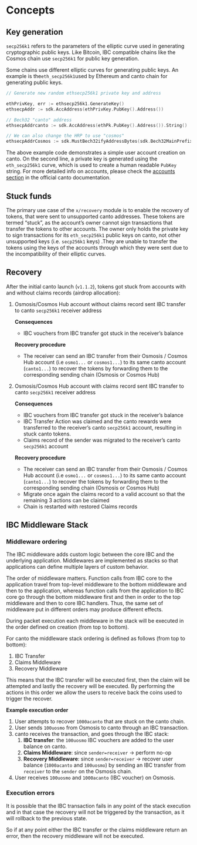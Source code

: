 <!--
order: 1
-->

# Concepts

## Key generation

`secp256k1` refers to the parameters of the elliptic curve used in generating cryptographic public keys. Like Bitcoin, IBC compatible chains like the Cosmos chain use `secp256k1` for public key generation.

Some chains use different elliptic curves for generating public keys. An example is the`eth_secp256k1`used by Ethereum and canto chain for generating public keys.

```go
// Generate new random ethsecp256k1 private key and address

ethPrivKey, err := ethsecp256k1.GenerateKey()
ethsecpAddr := sdk.AccAddress(ethPrivKey.PubKey().Address())

// Bech32 "canto" address
ethsecpAddrcanto := sdk.AccAddress(ethPk.PubKey().Address()).String()

// We can also change the HRP to use "cosmos"
ethsecpAddrCosmos := sdk.MustBech32ifyAddressBytes(sdk.Bech32MainPrefix, ethsecpAddr)
```

The above example code demonstrates a simple user account creation on canto.
On the second line, a private key is generated using the `eth_secp256k1` curve, which is used to create a human readable `PubKey` string.
For more detailed info on accounts, please check the [accounts section](https://canto.dev/technical_concepts/accounts.html#canto-accounts) in the official canto documentation.

## Stuck funds

The primary use case of the `x/recovery` module is to enable the recovery of tokens, that were sent to unsupported canto addresses. These tokens are termed “stuck”, as the account’s owner cannot sign transactions that transfer the tokens to other accounts. The owner only holds the private key to sign transactions for its `eth_secp256k1` public keys on canto, not other unsupported keys (i.e. `secp256k1` keys) .They are unable to transfer the tokens using the keys of the accounts through which they were sent due to the incompatibility of their elliptic curves.

## Recovery

After the initial canto launch (`v1.1.2`), tokens got stuck from accounts with and without claims records (airdrop allocation):

1. Osmosis/Cosmos Hub account without claims record sent IBC transfer to canto `secp256k1` receiver address

    **Consequences**

    - IBC vouchers from IBC transfer got stuck in the receiver’s balance

    **Recovery procedure**

    - The receiver can send an IBC transfer from their Osmosis / Cosmos Hub  account (i.e `osmo1...` or `cosmos1...`) to its same canto account (`canto1...`) to recover the tokens by forwarding them to the corresponding sending chain (Osmosis or Cosmos Hub)
2. Osmosis/Cosmos Hub account with claims record sent IBC transfer to canto `secp256k1` receiver address

    **Consequences**

    - IBC vouchers  from IBC transfer got stuck in the receiver’s balance
    - IBC Transfer Action was claimed and the canto rewards were transferred to the receiver’s canto `secp256k1` account, resulting in stuck canto tokens.
    - Claims record of the sender was migrated to the receiver’s canto `secp256k1` account

    **Recovery procedure**

    - The receiver can send an IBC transfer from their Osmosis / Cosmos Hub  account (i.e `osmo1...` or `cosmos1...`) to its same canto account (`canto1...`)  to recover the tokens by forwarding them to the corresponding sending chain (Osmosis or Cosmos Hub)
    - Migrate once again the claims record to a valid account so that the remaining 3 actions can be claimed
    - Chain is restarted with restored Claims records

## IBC Middleware Stack

### Middleware ordering

The IBC middleware adds custom logic between the core IBC and the underlying application. Middlewares are implemented as stacks so that applications can define multiple layers of custom behavior.

The order of middleware matters. Function calls from IBC core to the application travel from top-level middleware to the bottom middleware and then to the application, whereas function calls from the application to IBC core go through the bottom middleware first and then in order to the top middleware and then to core IBC handlers. Thus, the same set of middleware put in different orders may produce different effects.

During packet execution each middleware in the stack will be executed in the order defined on creation (from top to bottom).

For canto the middleware stack ordering is defined as follows (from top to bottom):

1. IBC Transfer
2. Claims Middleware
3. Recovery Middleware

This means that the IBC transfer will be executed first, then the claim will be attempted and lastly the recovery will be executed. By performing the actions in this order we allow the users to receive back the coins used to trigger the recover.

**Example execution order**

1. User attempts to recover `1000acanto` that are stuck on the canto chain.
2. User sends `100uosmo` from Osmosis to canto through an IBC transaction.
3. canto receives the transaction, and goes through the IBC stack:
    1. **IBC transfer**: the `100uosmo` IBC vouchers are added to the user balance on canto.
    2. **Claims Middleware**: since `sender=receiver` -> perform no-op
    3. **Recovery Middleware**: since `sender=receiver` -> recover user balance (`1000acanto` and `100uosmo`) by sending an IBC transfer from `receiver` to the `sender` on the Osmosis chain.
4. User receives `100uosmo` and `1000acanto` (IBC voucher) on Osmosis.

### Execution errors

It is possible that the IBC transaction fails in any point of the stack execution and in that case the recovery will not be triggered by the transaction, as it will rollback to the previous state.

So if at any point either the IBC transfer or the claims middleware return an error, then the recovery middleware will not be executed.
